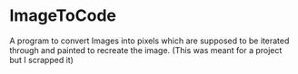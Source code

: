 # ImageToCode
A program to convert Images into pixels which are supposed to be iterated through and painted to recreate the image. (This was meant for a project but I scrapped it)
